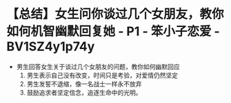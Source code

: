 # 【总结】女生问你谈过几个女朋友，教你如何机智幽默回复她 - P1 - 笨小子恋爱 - BV1SZ4y1p74y

-   男生回答女生关于谈过几个女朋友的问题，教你如何幽默回应
    1.  男生表示自己没有改变，时间只是考验，对爱情仍然坚定
    2.  男生发誓不退缩，像一名战士一样永不放弃
    3.  鼓励追求者坚定信念，追逐生命中的光明。